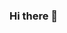 ### Hi there 👋

<!--
**psg32/psg32** is a ✨ _special_ ✨ repository because its `README.md` (this file) appears on your GitHub profile.

Here are some ideas to get you started:

- 🔭 I’m currently working on: 
* studying seals from space for my PhD.
- 🌱 I’m currently learning: 
* how to automate and version control non-traditional data science datasets (eg GIS datasets).
- 💬 Ask me about: 
* seals, remote sensing, cold places, EDI, immersive technology.
- ⚡ Fun fact: 
* seals have a sense of rhythm and can vocalise in ultrasonic frequencies 🦭.
-->
